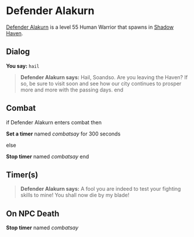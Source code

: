 # Defender Alakurn



[Defender Alakurn](/npc/150031) is a level 55 Human Warrior that spawns in [Shadow Haven](/zone/150).



## Dialog

**You say:** `hail`



>**Defender Alakurn says:** Hail, Soandso. Are you leaving the Haven?  If so, be sure to visit soon and see how our city continues to prosper more and more with the passing days.
end



## Combat

if Defender Alakurn enters combat  then


**Set a timer** named *combatsay* for 300 seconds

else


**Stop timer** named *combatsay*
end



## Timer(s)

>**Defender Alakurn says:** A fool you are indeed to test your fighting skills to mine!  You shall now die by my blade!


## On NPC Death

**Stop timer** named *combatsay*